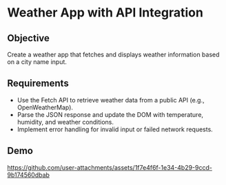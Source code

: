 # Weather App with API Integration

## Objective
Create a weather app that fetches and displays weather information based on a city name input.
## Requirements
- Use the Fetch API to retrieve weather data from a public API (e.g., OpenWeatherMap).
- Parse the JSON response and update the DOM with temperature, humidity, and weather conditions.
- Implement error handling for invalid input or failed network requests.

## Demo
https://github.com/user-attachments/assets/1f7e4f6f-1e34-4b29-9ccd-9b174560dbab
